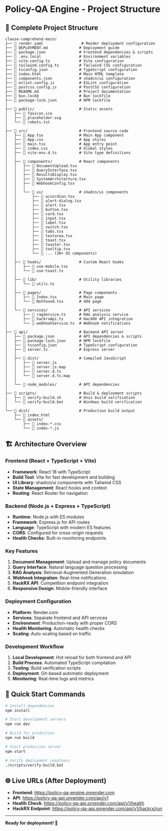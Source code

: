 # Policy-QA Engine - Project Structure

## 📂 Complete Project Structure

```
clause-comprehend-main/
├── 📄 render.yaml                 # Render deployment configuration
├── 📄 DEPLOYMENT.md              # Deployment guide
├── 📄 package.json               # Frontend dependencies & scripts
├── 📄 .env.local                 # Environment variables
├── 📄 vite.config.ts             # Vite configuration
├── 📄 tailwind.config.ts         # Tailwind CSS configuration
├── 📄 tsconfig.json              # TypeScript configuration
├── 📄 index.html                 # Main HTML template
├── 📄 components.json            # shadcn/ui configuration
├── 📄 eslint.config.js           # ESLint configuration
├── 📄 postcss.config.js          # PostCSS configuration
├── 📄 README.md                  # Project documentation
├── 📄 bun.lockb                  # Bun lockfile
├── 📄 package-lock.json          # NPM lockfile
│
├── 📁 public/                    # Static assets
│   ├── 📄 favicon.ico
│   ├── 📄 placeholder.svg
│   └── 📄 robots.txt
│
├── 📁 src/                       # Frontend source code
│   ├── 📄 App.tsx                # Main App component
│   ├── 📄 App.css                # App styles
│   ├── 📄 main.tsx               # App entry point
│   ├── 📄 index.css              # Global styles
│   ├── 📄 vite-env.d.ts          # Vite type definitions
│   │
│   ├── 📁 components/            # React components
│   │   ├── 📄 DocumentUpload.tsx
│   │   ├── 📄 QueryInterface.tsx
│   │   ├── 📄 ResultsDisplay.tsx
│   │   ├── 📄 SystemArchitecture.tsx
│   │   ├── 📄 WebhookConfig.tsx
│   │   │
│   │   └── 📁 ui/                # shadcn/ui components
│   │       ├── 📄 accordion.tsx
│   │       ├── 📄 alert-dialog.tsx
│   │       ├── 📄 alert.tsx
│   │       ├── 📄 button.tsx
│   │       ├── 📄 card.tsx
│   │       ├── 📄 input.tsx
│   │       ├── 📄 label.tsx
│   │       ├── 📄 switch.tsx
│   │       ├── 📄 tabs.tsx
│   │       ├── 📄 textarea.tsx
│   │       ├── 📄 toast.tsx
│   │       ├── 📄 toaster.tsx
│   │       ├── 📄 tooltip.tsx
│   │       └── 📄 ... (30+ UI components)
│   │
│   ├── 📁 hooks/                 # Custom React hooks
│   │   ├── 📄 use-mobile.tsx
│   │   └── 📄 use-toast.ts
│   │
│   ├── 📁 lib/                   # Utility libraries
│   │   └── 📄 utils.ts
│   │
│   ├── 📁 pages/                 # Page components
│   │   ├── 📄 Index.tsx          # Main page
│   │   └── 📄 NotFound.tsx       # 404 page
│   │
│   └── 📁 services/              # API services
│       ├── 📄 ragService.ts      # RAG analysis service
│       ├── 📄 hackrxApi.ts       # HackRX API integration
│       └── 📄 webhookService.ts  # Webhook notifications
│
├── 📁 api/                       # Backend API server
│   ├── 📄 package.json           # API dependencies & scripts
│   ├── 📄 package-lock.json      # NPM lockfile
│   ├── 📄 tsconfig.json          # TypeScript configuration
│   ├── 📄 server.ts              # Express server
│   │
│   ├── 📁 dist/                  # Compiled JavaScript
│   │   ├── 📄 server.js
│   │   ├── 📄 server.js.map
│   │   ├── 📄 server.d.ts
│   │   └── 📄 server.d.ts.map
│   │
│   └── 📁 node_modules/          # API dependencies
│
├── 📁 scripts/                   # Build & deployment scripts
│   ├── 📄 verify-build.sh        # Unix build verification
│   └── 📄 verify-build.bat       # Windows build verification
│
└── 📁 dist/                      # Production build output
    ├── 📄 index.html
    └── 📁 assets/
        ├── 📄 index-*.css
        └── 📄 index-*.js
```

## 🏗️ Architecture Overview

### Frontend (React + TypeScript + Vite)
- **Framework**: React 18 with TypeScript
- **Build Tool**: Vite for fast development and building
- **UI Library**: shadcn/ui components with Tailwind CSS
- **State Management**: React hooks and context
- **Routing**: React Router for navigation

### Backend (Node.js + Express + TypeScript)
- **Runtime**: Node.js with ES modules
- **Framework**: Express.js for API routes
- **Language**: TypeScript with modern ES features
- **CORS**: Configured for cross-origin requests
- **Health Checks**: Built-in monitoring endpoints

### Key Features
1. **Document Management**: Upload and manage policy documents
2. **Query Interface**: Natural language question processing
3. **RAG Analysis**: Retrieval-Augmented Generation simulation
4. **Webhook Integration**: Real-time notifications
5. **HackRX API**: Competition endpoint integration
6. **Responsive Design**: Mobile-friendly interface

### Deployment Configuration
- **Platform**: Render.com
- **Services**: Separate frontend and API services
- **Environment**: Production-ready with proper CORS
- **Health Monitoring**: Automatic health checks
- **Scaling**: Auto-scaling based on traffic

### Development Workflow
1. **Local Development**: Hot reload for both frontend and API
2. **Build Process**: Automated TypeScript compilation
3. **Testing**: Build verification scripts
4. **Deployment**: Git-based automatic deployment
5. **Monitoring**: Real-time logs and metrics

## 🚀 Quick Start Commands

```bash
# Install dependencies
npm install

# Start development servers
npm run dev

# Build for production
npm run build

# Start production server
npm start

# Verify deployment readiness
./scripts/verify-build.bat
```

## 🌐 Live URLs (After Deployment)

- **Frontend**: https://policy-qa-engine.onrender.com
- **API**: https://policy-qa-api.onrender.com/api/v1
- **Health Check**: https://policy-qa-api.onrender.com/api/v1/health
- **HackRX Endpoint**: https://policy-qa-api.onrender.com/api/v1/hackrx/run

---

**Ready for deployment! 🎉**
